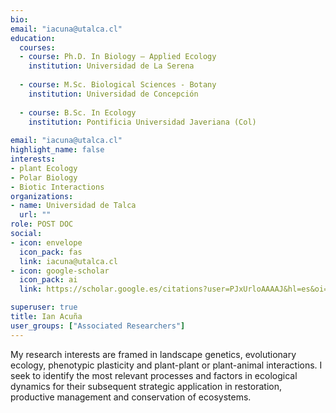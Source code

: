 ```yaml
---
bio: 
email: "iacuna@utalca.cl"
education:
  courses:
  - course: Ph.D. In Biology – Applied Ecology
    institution: Universidad de La Serena
    
  - course: M.Sc. Biological Sciences - Botany
    institution: Universidad de Concepción
    
  - course: B.Sc. In Ecology
    institution: Pontificia Universidad Javeriana (Col)
    
email: "iacuna@utalca.cl"
highlight_name: false
interests:
- plant Ecology
- Polar Biology
- Biotic Interactions
organizations:
- name: Universidad de Talca
  url: ""
role: POST DOC
social:
- icon: envelope
  icon_pack: fas
  link: iacuna@utalca.cl
- icon: google-scholar
  icon_pack: ai
  link: https://scholar.google.es/citations?user=PJxUrloAAAAJ&hl=es&oi=ao

superuser: true
title: Ian Acuña
user_groups: ["Associated Researchers"]
---
```


My research interests are framed in landscape genetics, evolutionary ecology, phenotypic plasticity and plant-plant or plant-animal interactions. I seek to identify the most relevant processes and factors in ecological dynamics for their subsequent strategic application in restoration, productive management and conservation of ecosystems.
